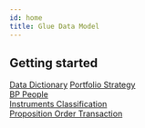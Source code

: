 ```yaml
---
id: home
title: Glue Data Model
---
```


## Getting started
[Data Dictionary](DataDictionary)
[Portfolio Strategy](Portfolio_Strategy/Portfolio) <br/>
[BP People](BP_People/Business_Partner) <br/>
[Instruments Classification](Instruments_Classification/Instrument) <br/>
[Proposition Order Transaction](Proposition_Order_Transaction/Investment_Proposition) <br/>

